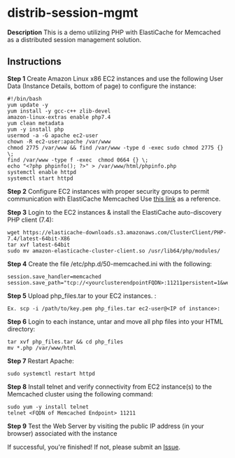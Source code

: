 # distrib-session-mgmt

**Description**
This is a demo utilizing PHP with ElastiCache for Memcached as a distributed session management solution. 
## Instructions
**Step 1**
Create Amazon Linux x86 EC2 instances and use the following User Data (Instance Details, bottom of page) to configure the instance:

```
#!/bin/bash
yum update -y
yum install -y gcc-c++ zlib-devel
amazon-linux-extras enable php7.4
yum clean metadata
yum -y install php
usermod -a -G apache ec2-user
chown -R ec2-user:apache /var/www
chmod 2775 /var/www && find /var/www -type d -exec sudo chmod 2775 {} \;
find /var/www -type f -exec  chmod 0664 {} \;
echo "<?php phpinfo(); ?>" > /var/www/html/phpinfo.php
systemctl enable httpd
systemctl start httpd
```

**Step 2**
Configure EC2 instances with proper security groups to permit communication with ElastiCache Memcached
Use [this link](https://docs.aws.amazon.com/AmazonElastiCache/latest/mem-ug/accessing-elasticache.html) as a reference.

**Step 3**
Login to the EC2 instances & install the ElastiCache auto-discovery PHP client (7.4):

```
wget https://elasticache-downloads.s3.amazonaws.com/ClusterClient/PHP-7.4/latest-64bit-X86
tar xvf latest-64bit
sudo mv amazon-elasticache-cluster-client.so /usr/lib64/php/modules/
```

**Step 4**
Create the file /etc/php.d/50-memcached.ini with the following:

```
session.save_handler=memcached
session.save_path="tcp://<yourclusterendpointFQDN>:11211persistent=1&weight=1&timeout=1&retry_interval=15"
```

**Step 5**
Upload php_files.tar to your EC2 instances. :

```
Ex. scp -i /path/to/key.pem php_files.tar ec2-user@<IP of instance>:
```

**Step 6**
Login to each instance, untar and move all php files into your HTML directory:

```
tar xvf php_files.tar && cd php_files
mv *.php /var/www/html
```
    
**Step 7**
Restart Apache:

```
sudo systemctl restart httpd
```

**Step 8**
Install telnet and verify connectivity from EC2 instance(s) to the Memcached cluster using the following command:

```
sudo yum -y install telnet
telnet <FQDN of Memcached Endpoint> 11211
```

**Step 9**
Test the Web Server by visiting the public IP address (in your browser) associated with the instance


If successful, you're finished! If not, please submit an [Issue](https://github.com/awsholm/distrib-session-mgmt/issues).
